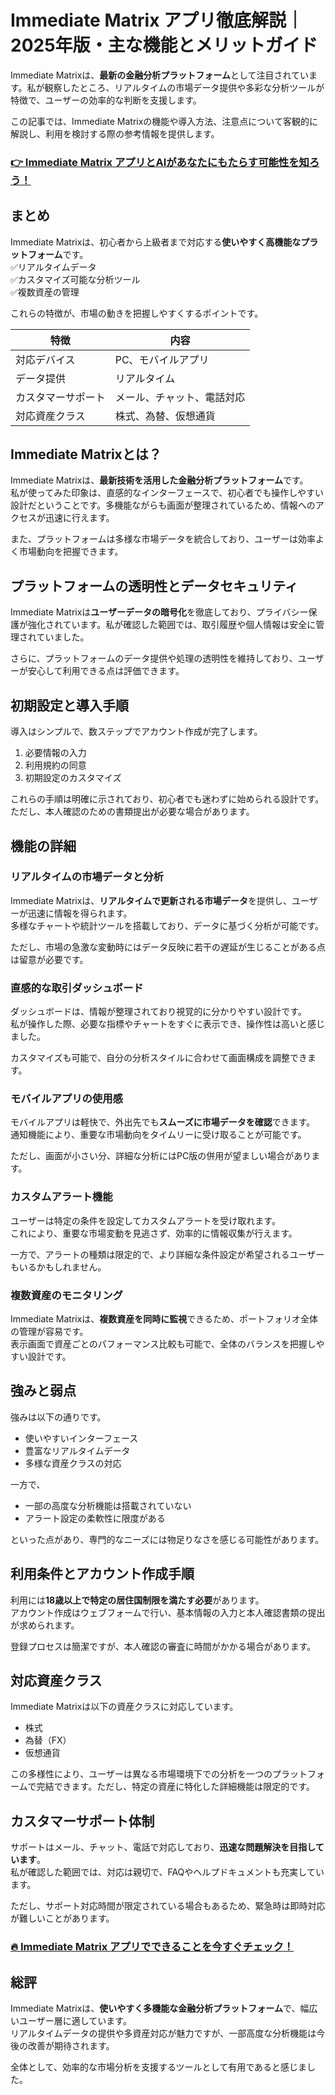 # Immediate Matrix アプリ徹底解説｜2025年版・主な機能とメリットガイド
 

Immediate Matrixは、**最新の金融分析プラットフォーム**として注目されています。私が観察したところ、リアルタイムの市場データ提供や多彩な分析ツールが特徴で、ユーザーの効率的な判断を支援します。

この記事では、Immediate Matrixの機能や導入方法、注意点について客観的に解説し、利用を検討する際の参考情報を提供します。

### [👉  Immediate Matrix アプリとAIがあなたにもたらす可能性を知ろう！](https://tinyurl.com/2ayeomrd)
## まとめ

Immediate Matrixは、初心者から上級者まで対応する**使いやすく高機能なプラットフォーム**です。  
✅リアルタイムデータ  
✅カスタマイズ可能な分析ツール  
✅複数資産の管理  

これらの特徴が、市場の動きを把握しやすくするポイントです。

| 特徴                 | 内容                           |
|----------------------|--------------------------------|
| 対応デバイス         | PC、モバイルアプリ             |
| データ提供           | リアルタイム                   |
| カスタマーサポート   | メール、チャット、電話対応     |
| 対応資産クラス       | 株式、為替、仮想通貨           |

## Immediate Matrixとは？

Immediate Matrixは、**最新技術を活用した金融分析プラットフォーム**です。  
私が使ってみた印象は、直感的なインターフェースで、初心者でも操作しやすい設計だということです。多機能ながらも画面が整理されているため、情報へのアクセスが迅速に行えます。

また、プラットフォームは多様な市場データを統合しており、ユーザーは効率よく市場動向を把握できます。

## プラットフォームの透明性とデータセキュリティ

Immediate Matrixは**ユーザーデータの暗号化**を徹底しており、プライバシー保護が強化されています。私が確認した範囲では、取引履歴や個人情報は安全に管理されていました。

さらに、プラットフォームのデータ提供や処理の透明性を維持しており、ユーザーが安心して利用できる点は評価できます。

## 初期設定と導入手順

導入はシンプルで、数ステップでアカウント作成が完了します。  
1. 必要情報の入力  
2. 利用規約の同意  
3. 初期設定のカスタマイズ  

これらの手順は明確に示されており、初心者でも迷わずに始められる設計です。ただし、本人確認のための書類提出が必要な場合があります。

## 機能の詳細

### リアルタイムの市場データと分析

Immediate Matrixは、**リアルタイムで更新される市場データ**を提供し、ユーザーが迅速に情報を得られます。  
多様なチャートや統計ツールを搭載しており、データに基づく分析が可能です。

ただし、市場の急激な変動時にはデータ反映に若干の遅延が生じることがある点は留意が必要です。

### 直感的な取引ダッシュボード

ダッシュボードは、情報が整理されており視覚的に分かりやすい設計です。  
私が操作した際、必要な指標やチャートをすぐに表示でき、操作性は高いと感じました。

カスタマイズも可能で、自分の分析スタイルに合わせて画面構成を調整できます。

### モバイルアプリの使用感

モバイルアプリは軽快で、外出先でも**スムーズに市場データを確認**できます。  
通知機能により、重要な市場動向をタイムリーに受け取ることが可能です。

ただし、画面が小さい分、詳細な分析にはPC版の併用が望ましい場合があります。

### カスタムアラート機能

ユーザーは特定の条件を設定してカスタムアラートを受け取れます。  
これにより、重要な市場変動を見逃さず、効率的に情報収集が行えます。

一方で、アラートの種類は限定的で、より詳細な条件設定が希望されるユーザーもいるかもしれません。

### 複数資産のモニタリング

Immediate Matrixは、**複数資産を同時に監視**できるため、ポートフォリオ全体の管理が容易です。  
表示画面で資産ごとのパフォーマンス比較も可能で、全体のバランスを把握しやすい設計です。

## 強みと弱点

強みは以下の通りです。  
- 使いやすいインターフェース  
- 豊富なリアルタイムデータ  
- 多様な資産クラスの対応  

一方で、  
- 一部の高度な分析機能は搭載されていない  
- アラート設定の柔軟性に限度がある  

といった点があり、専門的なニーズには物足りなさを感じる可能性があります。

## 利用条件とアカウント作成手順

利用には**18歳以上で特定の居住国制限を満たす必要**があります。  
アカウント作成はウェブフォームで行い、基本情報の入力と本人確認書類の提出が求められます。

登録プロセスは簡潔ですが、本人確認の審査に時間がかかる場合があります。

## 対応資産クラス

Immediate Matrixは以下の資産クラスに対応しています。  
- 株式  
- 為替（FX）  
- 仮想通貨  

この多様性により、ユーザーは異なる市場環境下での分析を一つのプラットフォームで完結できます。ただし、特定の資産に特化した詳細機能は限定的です。

## カスタマーサポート体制

サポートはメール、チャット、電話で対応しており、**迅速な問題解決を目指しています**。  
私が確認した範囲では、対応は親切で、FAQやヘルプドキュメントも充実しています。

ただし、サポート対応時間が限定されている場合もあるため、緊急時は即時対応が難しいことがあります。

### [🔥 Immediate Matrix アプリでできることを今すぐチェック！](https://tinyurl.com/2ayeomrd)
## 総評

Immediate Matrixは、**使いやすく多機能な金融分析プラットフォーム**で、幅広いユーザー層に適しています。  
リアルタイムデータの提供や多資産対応が魅力ですが、一部高度な分析機能は今後の改善が期待されます。

全体として、効率的な市場分析を支援するツールとして有用であると感じました。